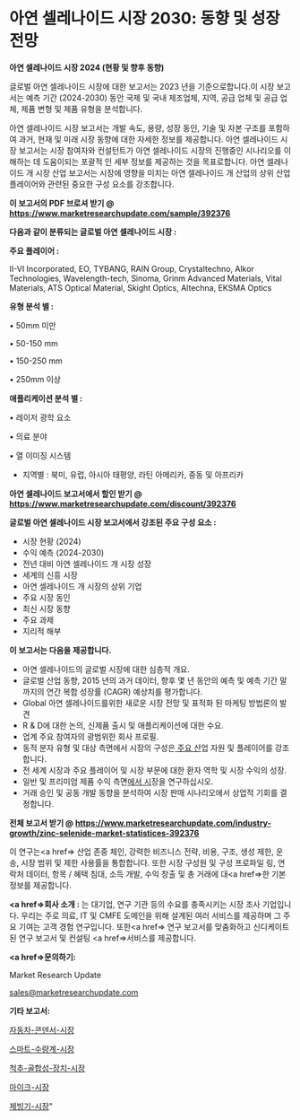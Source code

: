 # 아연 셀레나이드 시장 2030: 동향 및 성장 전망

<strong>아연 셀레나이드 시장 2024 (현황 및 향후 동향)</strong>

글로벌 아연 셀레나이드 시장에 대한 보고서는 2023 년을 기준으로합니다.이 시장 보고서는 예측 기간 (2024-2030) 동안 국제 및 국내 제조업체, 지역, 공급 업체 및 공급 업체, 제품 변형 및 제품 유형을 분석합니다.

아연 셀레나이드 시장 보고서는 개발 속도, 용량, 성장 동인, 기술 및 자본 구조를 포함하여 과거, 현재 및 미래 시장 동향에 대한 자세한 정보를 제공합니다. 아연 셀레나이드 시장 보고서는 시장 참여자와 컨설턴트가 아연 셀레나이드 시장의 진행중인 시나리오를 이해하는 데 도움이되는 포괄적 인 세부 정보를 제공하는 것을 목표로합니다. 아연 셀레나이드 개 시장 산업 보고서는 시장에 영향을 미치는 아연 셀레나이드 개 산업의 상위 산업 플레이어와 관련된 중요한 구성 요소를 강조합니다.



<strong>이 보고서의 PDF 브로셔 받기 @ <a href=https://www.marketresearchupdate.com/sample/392376>https://www.marketresearchupdate.com/sample/392376</a></strong>



<strong>다음과 같이 분류되는 글로벌 아연 셀레나이드 시장 :</strong>



<strong>주요 플레이어 :</strong>

II-VI Incorporated, EO, TYBANG, RAIN Group, Crystaltechno, Alkor Technologies, Wavelength-tech, Sinoma, Grinm Advanced Materials, Vital Materials, ATS Optical Material, Skight Optics, Altechna, EKSMA Optics



<strong>유형 분석 별 :</strong>

• 50mm 미만

• 50-150 mm

• 150-250 mm

• 250mm 이상



<strong>애플리케이션 분석 별 :</strong>

• 레이저 광학 요소

• 의료 분야

• 열 이미징 시스템

<ul>
  <li>지역별 : 북미, 유럽, 아시아 태평양, 라틴 아메리카, 중동 및 아프리카</li>
</ul>


<strong>아연 셀레나이드 보고서에서 할인 받기 @ <a href=https://www.marketresearchupdate.com/discount/392376>https://www.marketresearchupdate.com/discount/392376</a></strong>



<strong>글로벌 아연 셀레나이드 시장 보고서에서 강조된 주요 구성 요소 :</strong>
<ul>
  <li>시장 현황 (2024)</li>
  <li>수익 예측 (2024-2030)</li>
  <li>전년 대비 아연 셀레나이드 개 시장 성장</li>
  <li>세계의 신흥 시장</li>
  <li>아연 셀레나이드 개 시장의 상위 기업</li>
  <li>주요 시장 동인</li>
  <li>최신 시장 동향</li>
  <li>주요 과제</li>
  <li>지리적 해부</li>
</ul>


<strong>이 보고서는 다음을 제공합니다.</strong>
<ul>
  <li>아연 셀레나이드의 글로벌 시장에 대한 심층적 개요.</li>
  <li>글로벌 산업 동향, 2015 년의 과거 데이터, 향후 몇 년 동안의 예측 및 예측 기간 말까지의 연간 복합 성장률 (CAGR) 예상치를 평가합니다.</li>
  <li>Global 아연 셀레나이드를위한 새로운 시장 전망 및 표적화 된 마케팅 방법론의 발견</li>
  <li>R &amp; D에 대한 논의, 신제품 출시 및 애플리케이션에 대한 수요.</li>
  <li>업계 주요 참여자의 광범위한 회사 프로필.</li>
  <li>동적 분자 유형 및 대상 측면에서 시장의 구성은<a href=> 주요 산</a>업 자원 및 플레이어를 강조합니다.</li>
  <li>전 세계 시장과 주요 플레이어 및 시장 부문에 대한 환자 역학 및 시장 수익의 성장.</li>
  <li>일반 및 프리미엄 제품 수익 측면<a href=>에서 시</a>장을 연구하십시오.</li>
  <li>거래 승인 및 공동 개발 동향을 분석하여 시장 판매 시나리오에서 상업적 기회를 결정합니다.</li>
</ul>



<strong>전체 보고서 받기 @ <a href=https://www.marketresearchupdate.com/industry-growth/zinc-selenide-market-statistices-392376>https://www.marketresearchupdate.com/industry-growth/zinc-selenide-market-statistices-392376</a></strong>

이 연구는<a href=> 산업 존중</a> 체인, 강력한 비즈니스 전략, 비용, 구조, 생성 제한, 운송, 시장 범위 및 제한 사용률을 통합합니다. 또한 시장 구성원 및 구성 프로파일 링, 연락처 데이터, 항목 / 혜택 침대, 소득 개발, 수익 창출 및 총 거래에 대<a href=>한 기본 </a>정보를 제공합니다.



<strong><a href=>회사 소</a>개 :</strong>
는 대기업, 연구 기관 등의 수요를 충족시키는 시장 조사 기업입니다. 우리는 주로 의료, IT 및 CMFE 도메인을 위해 설계된 여러 서비스를 제공하며 그 주요 기여는 고객 경험 연구입니다. 또한<a href=> 연구 보</a>고서를 맞춤화하고 신디케이트 된 연구 보고서 및 컨설팅 <a href=>서비스</a>를 제공합니다.



<strong><a href=>문의하기:</a></strong>

Market Research Update

sales@marketresearchupdate.com



<strong>기타 보고서:</strong>

<a href=https://www.linkedin.com/pulse/자동차-콘덴서-시장-규모-및-성장-2023-trend-tracking-tips-360-analysis/>자동차-콘덴서-시장</a>

<a href=https://www.linkedin.com/pulse/스마트-수량계-시장-세분화-연구-및-목표-고객2029년-consumer-connection-compendium-ana-kafkf/>스마트-수량계-시장</a>

<a href=https://www.linkedin.com/pulse/척추-골합성-장치-시장-경쟁-분석-및-성장-잠재력-2029-analytics-alchemy-360-analysis-tpvaf/>척추-골합성-장치-시장</a>

<a href=https://www.linkedin.com/pulse/마이크-시장-규모-및-성장-2023-analytics-alchemy-360-analysis-59clf/>마이크-시장</a>

<a href=https://www.linkedin.com/pulse/제빙기-시장-규모-및-성장-2023-survey-savvy-insights-360-analysis-qijpf/>제빙기-시장</a>"
